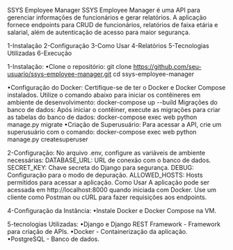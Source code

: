 SSYS Employee Manager
SSYS Employee Manager é uma API para gerenciar informações de funcionários e gerar relatórios. A aplicação fornece endpoints para CRUD de funcionários, relatórios de faixa etária e salarial, além de autenticação de acesso para maior segurança.


1-Instalação
2-Configuração
3-Como Usar
4-Relatórios
5-Tecnologias Utilizadas
6-Execução

1-Instalação:
•Clone o repositório:
  git clone https://github.com/seu-usuario/ssys-employee-manager.git
  cd ssys-employee-manager
  
 •Configuração do Docker: Certifique-se de ter o Docker e Docker Compose instalados. Utilize o comando abaixo para iniciar os contêineres em ambiente de desenvolvimento:
    docker-compose up --build
    Migrações do banco de dados: Após iniciar o contêiner, execute as migrações para criar as tabelas do banco de dados:
    docker-compose exec web python manage.py migrate
  •Criação de Superusuário: Para acessar a API, crie um superusuário com o comando:
    docker-compose exec web python manage.py createsuperuser

2-Configuração:
  No arquivo .env, configure as variáveis de ambiente necessárias:
  DATABASE_URL: URL de conexão com o banco de dados.
  SECRET_KEY: Chave secreta do Django para segurança.
  DEBUG: Configuração para o modo de depuração.
  ALLOWED_HOSTS: Hosts permitidos para acessar a aplicação.
  Como Usar
  A aplicação pode ser acessada em http://localhost:8000 quando iniciada com Docker. Use um cliente como Postman ou cURL para fazer requisições aos endpoints.



4-Configuração da Instância:
  •Instale Docker e Docker Compose na VM.

5-tecnologias Utilizadas:
•Django e Django REST Framework - Framework para criação de APIs.
•Docker - Containerização da aplicação.
•PostgreSQL - Banco de dados.



